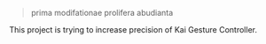 > prima modifationae prolifera abudianta


This project is trying to increase precision of Kai Gesture Controller.
